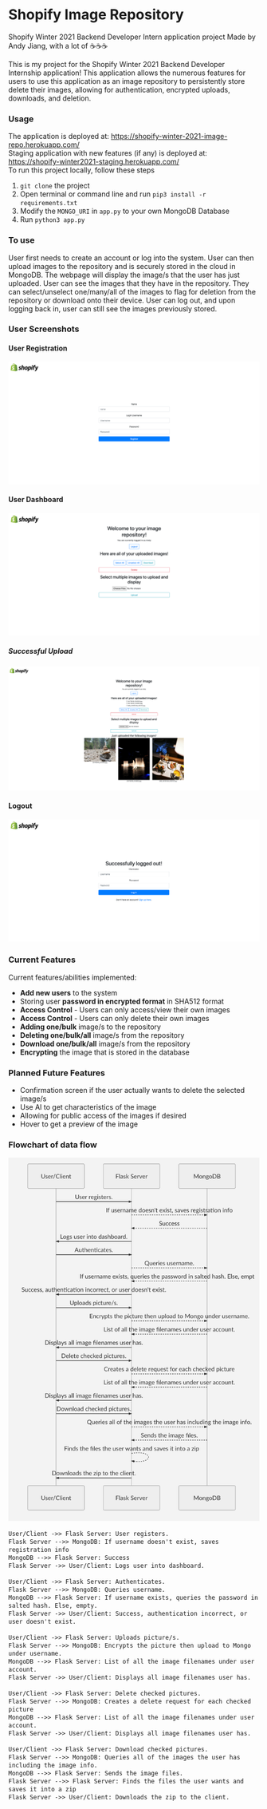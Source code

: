 # Shopify Image Repository

Shopify Winter 2021 Backend Developer Intern application project
Made by Andy Jiang, with a lot of ☕️☕️☕️

This is my project for the Shopify Winter 2021 Backend Developer Internship application!
This application allows the numerous features for users to use this application as an image repository to persistently store delete their images, allowing for authentication, encrypted uploads, downloads, and deletion.

### Usage

The application is deployed at: https://shopify-winter-2021-image-repo.herokuapp.com/ \
Staging application with new features (if any) is deployed at: https://shopify-winter2021-staging.herokuapp.com/ \
To run this project locally, follow these steps
1. `git clone` the project
2. Open terminal or command line and run `pip3 install -r requirements.txt`
3. Modify the `MONGO_URI` in `app.py` to your own MongoDB Database
4. Run `python3 app.py`

### To use

User first needs to create an account or log into the system.
User can then upload images to the repository and is securely stored in the cloud in MongoDB. The webpage will display the image/s that the user has just uploaded.
User can see the images that they have in the repository. They can select/unselect one/many/all of the images to flag for deletion from the repository or download onto their device.
User can log out, and upon logging back in, user can still see the images previously stored.

### User Screenshots

#### User Registration
![Register](https://github.com/AndyJiang99/Shopify-Winter-2021-Image-Repo/blob/master/Images/Register.png)

#### User Dashboard
![Dashboard](https://github.com/AndyJiang99/Shopify-Winter-2021-Image-Repo/blob/master/Images/Dashboard.png)

##### Successful Upload
![Uploaded](https://github.com/AndyJiang99/Shopify-Winter-2021-Image-Repo/blob/master/Images/Uploaded.png)

#### Logout
![Logout](https://github.com/AndyJiang99/Shopify-Winter-2021-Image-Repo/blob/master/Images/Logout.png)

### Current Features

Current features/abilities implemented:
 - **Add new users** to the system
 - Storing user **password in encrypted format** in SHA512 format
 - **Access Control** - Users can only access/view their own images
 - **Access Control** - Users can only delete their own images
 - **Adding one/bulk** image/s to the repository
 - **Deleting one/bulk/all** image/s from the repository
 - **Download one/bulk/all** image/s from the repository
 - **Encrypting** the image that is stored in the database

### Planned Future Features

 - Confirmation screen if the user actually wants to delete the selected image/s
 - Use AI to get characteristics of the image
 - Allowing for public access of the images if desired
 - Hover to get a preview of the image

### Flowchart of data flow

![FlowDiagram](https://github.com/AndyJiang99/Shopify-Winter-2021-Image-Repo/blob/master/Images/FlowDiagram.png)

```
User/Client ->> Flask Server: User registers.
Flask Server -->> MongoDB: If username doesn't exist, saves registration info
MongoDB -->> Flask Server: Success
Flask Server ->> User/Client: Logs user into dashboard.

User/Client ->> Flask Server: Authenticates.
Flask Server -->> MongoDB: Queries username.
MongoDB -->> Flask Server: If username exists, queries the password in salted hash. Else, empty.
Flask Server ->> User/Client: Success, authentication incorrect, or user doesn't exist.

User/Client ->> Flask Server: Uploads picture/s.
Flask Server -->> MongoDB: Encrypts the picture then upload to Mongo under username.
MongoDB -->> Flask Server: List of all the image filenames under user account.
Flask Server ->> User/Client: Displays all image filenames user has.

User/Client ->> Flask Server: Delete checked pictures.
Flask Server -->> MongoDB: Creates a delete request for each checked picture 
MongoDB -->> Flask Server: List of all the image filenames under user account.
Flask Server ->> User/Client: Displays all image filenames user has.

User/Client ->> Flask Server: Download checked pictures.
Flask Server -->> MongoDB: Queries all of the images the user has including the image info.
MongoDB -->> Flask Server: Sends the image files.
Flask Server -->> Flask Server: Finds the files the user wants and saves it into a zip
Flask Server ->> User/Client: Downloads the zip to the client.
```
